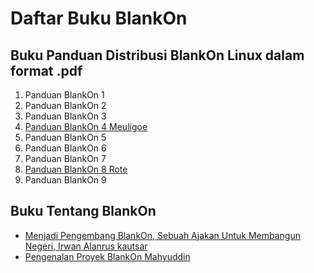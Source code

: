 # Daftar Buku BlankOn

## Buku Panduan Distribusi BlankOn Linux dalam format .pdf
1. Panduan BlankOn 1
2. Panduan BlankOn 2
3. Panduan BlankOn 3
1. [Panduan BlankOn 4 Meuligoe](/Assets/Others/BukuPanduanMeuligoe.pdf)
1. Panduan BlankOn 5
1. Panduan BlankOn 6
1. Panduan BlankOn 7
1. [Panduan BlankOn 8 Rote](/Assets/Others/BukuPanduanRote.pdf)
1. Panduan BlankOn 9

## Buku Tentang BlankOn
+ [Menjadi Pengembang BlankOn, Sebuah Ajakan Untuk Membangun Negeri, Irwan Alanrus kautsar](/Assets/Others/MPB.pdf)
+ [Pengenalan Proyek BlankOn Mahyuddin](/Assets/Others/PengenalanProyekBlankOn.pdf)








